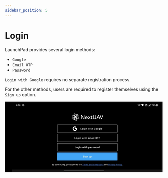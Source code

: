 ```yaml
---
sidebar_position: 5
---
```


# Login

LaunchPad provides several login methods:

- `Google`
- `Email OTP`
- `Password`

`Login with Google` requires no separate registration process.

For the other methods, users are required to register themselves using the `Sign up` option.

![Login](./img/login.jpg)
